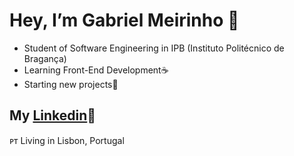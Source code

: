 # Hey, I’m Gabriel Meirinho 👋

- Student of Software Engineering in IPB (Instituto Politécnico de Bragança)
- Learning Front-End Development☕
- Starting new projects🚀

## My [Linkedin](https://www.linkedin.com/in/gabriel-m-7182bb1b6/)💼

ᴘᴛ Living in Lisbon, Portugal
